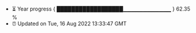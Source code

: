 - ⏳ Year progress { ██████████████████▁▁▁▁▁▁▁▁▁▁▁▁ } 62.35 %
- ⏰ Updated on Tue, 16 Aug 2022 13:33:47 GMT

